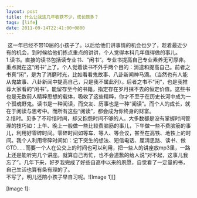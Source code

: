 ```yaml
---
layout: post
title: 什么让我这几年收获不少，成长颇多？
tags: [life]
date: 2011-09-14T22:41:00+0800
---
```


  
 这一年已经不带10届的小孩子了。以后给他们讲事情的机会也少了，趁着最近少有的机会，到时候给他们拣点重点的讲讲，个人觉得本科几年值得做的事儿。  
1.读书。直接的读书包括读专业书、“闲书”。专业书提高自己专业素养无可厚非。重点就在这“闲书”上了。个人觉着读书不外乎两个目的：消遣和提高自己。前者之书真“闲”，是为了消磨时光，比如看看鬼故事、八卦新闻神马滴。（当然也有人能从鬼故事、八卦新闻中提高自己，只是我不属此列）。后者之书不“闲”，也是我推荐大家看的“闲书”。能留存至今的书籍，指定存在岁月抹不去的恒定价值。这些书也是无数前人精粹思想的载体，吸收了这些精粹，你才不至于在历史长河中成为一个孤魂野鬼。读书是一种阅读，而交友、历事也是一种“阅读”。而个人的成长，就在于阅读与思考中。而所有这些“阅读”，都会成为你终身的财富。  
2.惜时。见多了不珍惜时间，却又抱怨时间不够的人。大多数都是没有掌握时间管理的技巧如：上午、晚上一般做一些比较费脑筋的事儿，下午做一些不费脑筋的事儿，利用好零碎时间。零碎时间如等车、等人、等会议，甚至在高铁、地铁上的时间。我个人利用零碎时间如：记下突生的想法、短信电话、厘清思路、读书、做GTD……而要一个人在公交上的时间也可以利用，把一些人的讲座放mp3里，一路上还是能听完几个讲座。就算自己再忙，也不会道歉的给人说“对不起，这事儿我忘了”。几年下来，好歹我完成了好些自高中以来的夙愿，自觉看了一定量的书，自己生活也算有条有理的了。  
不写了，明儿还陪小孩子早自习呢。![Image 1][]


[Image 1]: 